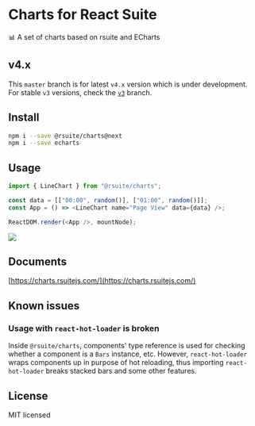 # Charts for React Suite

:bar_chart: A set of charts based on rsuite and ECharts

## v4.x
This `master` branch is for latest `v4.x` version which is under development. For stable `v3` versions, check the [`v3`](https://github.com/rsuite/charts/tree/v3) branch.

## Install

```bash
npm i --save @rsuite/charts@next
npm i --save echarts
```

## Usage

```js
import { LineChart } from "@rsuite/charts";

const data = [["00:00", random()], ["01:00", random()]];
const App = () => <LineChart name="Page View" data={data} />;

ReactDOM.render(<App />, mountNode);
```

![](https://user-images.githubusercontent.com/1203827/53936390-93543000-40e4-11e9-9892-98cadb183fc6.png)


## Documents

[https://charts.rsuitejs.com/](https://charts.rsuitejs.com/)

## Known issues

### Usage with `react-hot-loader` is broken

Inside `@rsuite/charts`, components' type reference is used for checking whether a component is a `Bars` instance, etc.
However, `react-hot-loader` wraps components up in purpose of hot reloading, thus importing `react-hot-loader` breaks stacked bars and some other features.

## License

MIT licensed
